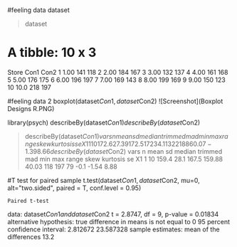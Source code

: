 # 

#feeling data
dataset

> dataset
# A tibble: 10 x 3
   Store  Con1  Con2
   <dbl> <dbl> <dbl>
 1  1.00   141   118
 2  2.00   184   167
 3  3.00   132   137
 4  4.00   161   168
 5  5.00   176   175
 6  6.00   196   197
 7  7.00   169   143
 8  8.00   199   169
 9  9.00   150   123
10 10.0    218   197


#feeling data 2
boxplot(dataset$Con1, dataset$Con2)
![Screenshot](Boxplot Designs R.PNG)

library(psych)
describeBy(dataset$Con1)
describeBy(dataset$Con2)

> describeBy(dataset$Con1)
   vars  n  mean    sd median trimmed  mad min max range skew kurtosis   se
X1    1 10 172.6 27.39  172.5     172 34.1 132 218    86 0.07    -1.39 8.66
> describeBy(dataset$Con2)
   vars  n  mean   sd median trimmed   mad min max range skew kurtosis   se
X1    1 10 159.4 28.1  167.5  159.88 40.03 118 197    79 -0.1    -1.54 8.88

#T test for paired sample
t.test(dataset$Con1, dataset$Con2, mu=0, alt="two.sided", paired = T, conf.level = 0.95)

	Paired t-test

data:  dataset$Con1 and dataset$Con2
t = 2.8747, df = 9, p-value = 0.01834
alternative hypothesis: true difference in means is not equal to 0
95 percent confidence interval:
  2.812672 23.587328
sample estimates:
mean of the differences 
                   13.2 
